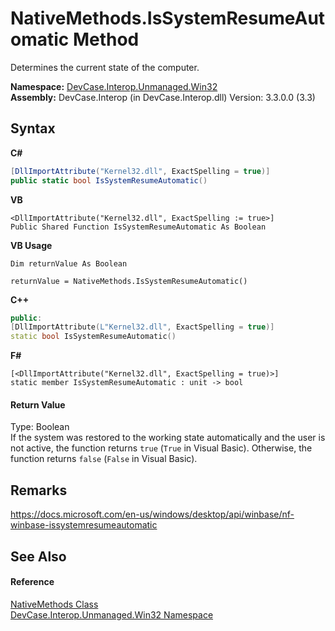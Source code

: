 # NativeMethods.IsSystemResumeAutomatic Method 
 

Determines the current state of the computer.

**Namespace:**&nbsp;<a href="N_DevCase_Interop_Unmanaged_Win32">DevCase.Interop.Unmanaged.Win32</a><br />**Assembly:**&nbsp;DevCase.Interop (in DevCase.Interop.dll) Version: 3.3.0.0 (3.3)

## Syntax

**C#**<br />
``` C#
[DllImportAttribute("Kernel32.dll", ExactSpelling = true)]
public static bool IsSystemResumeAutomatic()
```

**VB**<br />
``` VB
<DllImportAttribute("Kernel32.dll", ExactSpelling := true>]
Public Shared Function IsSystemResumeAutomatic As Boolean
```

**VB Usage**<br />
``` VB Usage
Dim returnValue As Boolean

returnValue = NativeMethods.IsSystemResumeAutomatic()
```

**C++**<br />
``` C++
public:
[DllImportAttribute(L"Kernel32.dll", ExactSpelling = true)]
static bool IsSystemResumeAutomatic()
```

**F#**<br />
``` F#
[<DllImportAttribute("Kernel32.dll", ExactSpelling = true)>]
static member IsSystemResumeAutomatic : unit -> bool 

```


#### Return Value
Type: Boolean<br />If the system was restored to the working state automatically and the user is not active, the function returns `true` (`True` in Visual Basic). Otherwise, the function returns `false` (`False` in Visual Basic).

## Remarks
<a href="https://docs.microsoft.com/en-us/windows/desktop/api/winbase/nf-winbase-issystemresumeautomatic" target="_blank">https://docs.microsoft.com/en-us/windows/desktop/api/winbase/nf-winbase-issystemresumeautomatic</a>

## See Also


#### Reference
<a href="T_DevCase_Interop_Unmanaged_Win32_NativeMethods">NativeMethods Class</a><br /><a href="N_DevCase_Interop_Unmanaged_Win32">DevCase.Interop.Unmanaged.Win32 Namespace</a><br />